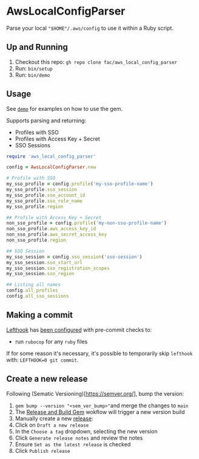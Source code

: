 # AwsLocalConfigParser

Parse your local `"$HOME"/.aws/config` to use it within a Ruby script.

## Up and Running
1. Checkout this repo: `gh repo clone fac/aws_local_config_parser`
1. Run: `bin/setup`
1. Run: `bin/demo`

## Usage
See [`demo`](./bin/demo) for examples on how to use the gem.

Supports parsing and returning:
- Profiles with SSO
- Profiles with Access Key + Secret
- SSO Sessions

``` ruby
require 'aws_local_config_parser'

config = AwsLocalConfigParser.new

# Profile with SSO
my_sso_profile = config.profile('my-sso-profile-name')
my_sso_profile.sso_session
my_sso_profile.sso_account_id
my_sso_profile.sso_role_name
my_sso_profile.region

## Profile with Access Key + Secret
non_sso_profile = config.profile('my-non-sso-profile-name')
non_sso_profile.aws_access_key_id
non_sso_profile.aws_secret_access_key
non_sso_profile.region

## SSO Session
my_sso_session = config.sso_session('sso-session')
my_sso_session.sso_start_url
my_sso_session.sso_registration_scopes
my_sso_session.sso_region

## Listing all names
config.all_profiles
config.all_sso_sessions
```

## Making a commit
[Lefthook](https://github.com/evilmartians/lefthook/) has [been configured](./lefthook.yml) with pre-commit checks to:
- run `rubocop` for any `ruby` files

If for some reason it's necessary, it's possible to temporarily skip `lefthook` with: `LEFTHOOK=0 git commit`.

## Create a new release
Following (Sematic Versioning)[https://semver.org/], bump the version:
1. `gem bump --version "<sem_ver_bump>"`and merge the changes to `main`
1. The [Release and Build Gem](https://github.com/fac/aws_local_config_parser/actions/workflows/release_gem.yml) wokflow will trigger a new version build
1. Manually create a new [release](https://github.com/fac/int-env-management-module/releases):
  1. Click on `Draft a new release`
  1. In the `Choose a tag` dropdown, selecting the new version
  1. Click `Generate release notes` and review the notes
  1. Ensure `Set as the latest release` is checked
  1. Click `Publish release`
